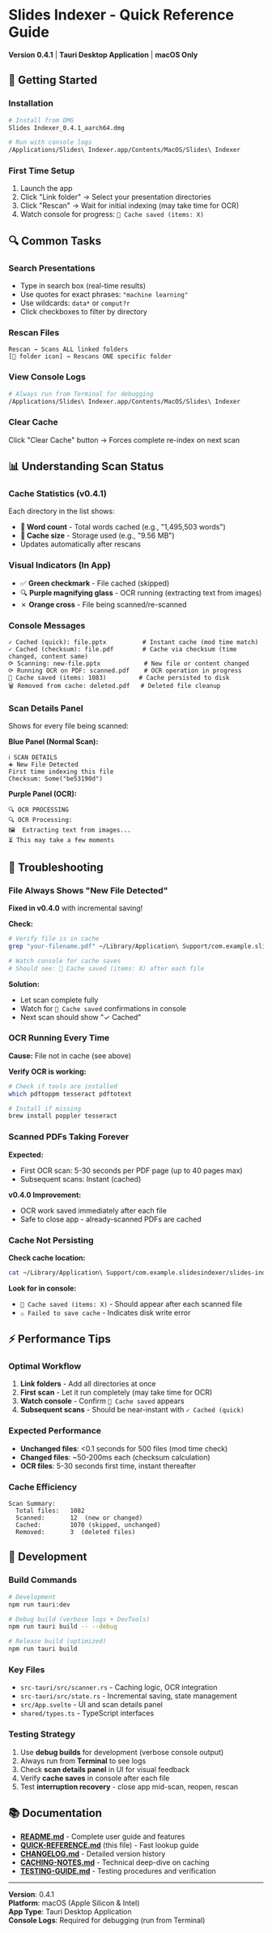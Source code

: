 # Slides Indexer - Quick Reference Guide

**Version 0.4.1** | **Tauri Desktop Application** | **macOS Only**

## 🚀 Getting Started

### Installation
```bash
# Install from DMG
Slides Indexer_0.4.1_aarch64.dmg

# Run with console logs
/Applications/Slides\ Indexer.app/Contents/MacOS/Slides\ Indexer
```

### First Time Setup
1. Launch the app
2. Click "Link folder" → Select your presentation directories
3. Click "Rescan" → Wait for initial indexing (may take time for OCR)
4. Watch console for progress: `💾 Cache saved (items: X)`

## 🔍 Common Tasks

### Search Presentations
- Type in search box (real-time results)
- Use quotes for exact phrases: `"machine learning"`
- Use wildcards: `data*` or `comput?r`
- Click checkboxes to filter by directory

### Rescan Files
```
Rescan → Scans ALL linked folders
[📁 folder icon] → Rescans ONE specific folder
```

### View Console Logs
```bash
# Always run from Terminal for debugging
/Applications/Slides\ Indexer.app/Contents/MacOS/Slides\ Indexer
```

### Clear Cache
Click "Clear Cache" button → Forces complete re-index on next scan

## 📊 Understanding Scan Status

### Cache Statistics (v0.4.1)
Each directory in the list shows:
- **📝 Word count** - Total words cached (e.g., "1,495,503 words")
- **💾 Cache size** - Storage used (e.g., "9.56 MB")
- Updates automatically after rescans

### Visual Indicators (In App)
- ✅ **Green checkmark** - File cached (skipped)
- 🔍 **Purple magnifying glass** - OCR running (extracting text from images)
- ✗ **Orange cross** - File being scanned/re-scanned

### Console Messages
```
✓ Cached (quick): file.pptx          # Instant cache (mod time match)
✓ Cached (checksum): file.pdf        # Cache via checksum (time changed, content same)
⟳ Scanning: new-file.pptx            # New file or content changed
⟳ Running OCR on PDF: scanned.pdf    # OCR operation in progress
💾 Cache saved (items: 1083)         # Cache persisted to disk
🗑️ Removed from cache: deleted.pdf   # Deleted file cleanup
```

### Scan Details Panel

Shows for every file being scanned:

**Blue Panel (Normal Scan):**
```
ℹ️ SCAN DETAILS
➕ New File Detected
First time indexing this file
Checksum: Some("be53190d")
```

**Purple Panel (OCR):**
```
🔍 OCR PROCESSING
🔍 OCR Processing:
🖼️  Extracting text from images...
⏳ This may take a few moments
```

## 🐛 Troubleshooting

### File Always Shows "New File Detected"

**Fixed in v0.4.0** with incremental saving!

**Check:**
```bash
# Verify file is in cache
grep "your-filename.pdf" ~/Library/Application\ Support/com.example.slidesindexer/slides-indexer/index.json

# Watch console for cache saves
# Should see: 💾 Cache saved (items: X) after each file
```

**Solution:**
- Let scan complete fully
- Watch for `💾 Cache saved` confirmations in console
- Next scan should show "✓ Cached"

### OCR Running Every Time

**Cause:** File not in cache (see above)

**Verify OCR is working:**
```bash
# Check if tools are installed
which pdftoppm tesseract pdftotext

# Install if missing
brew install poppler tesseract
```

### Scanned PDFs Taking Forever

**Expected:**
- First OCR scan: 5-30 seconds per PDF page (up to 40 pages max)
- Subsequent scans: Instant (cached)

**v0.4.0 Improvement:**
- OCR work saved immediately after each file
- Safe to close app - already-scanned PDFs are cached

### Cache Not Persisting

**Check cache location:**
```bash
cat ~/Library/Application\ Support/com.example.slidesindexer/slides-indexer/index.json
```

**Look for in console:**
- `💾 Cache saved (items: X)` - Should appear after each scanned file
- `⚠️ Failed to save cache` - Indicates disk write error

## ⚡ Performance Tips

### Optimal Workflow
1. **Link folders** - Add all directories at once
2. **First scan** - Let it run completely (may take time for OCR)
3. **Watch console** - Confirm `💾 Cache saved` appears
4. **Subsequent scans** - Should be near-instant with `✓ Cached (quick)`

### Expected Performance
- **Unchanged files**: <0.1 seconds for 500 files (mod time check)
- **Changed files**: ~50-200ms each (checksum calculation)
- **OCR files**: 5-30 seconds first time, instant thereafter

### Cache Efficiency
```
Scan Summary:
  Total files:   1082
  Scanned:       12  (new or changed)
  Cached:        1070 (skipped, unchanged)
  Removed:       3  (deleted files)
```

## 🔧 Development

### Build Commands
```bash
# Development
npm run tauri:dev

# Debug build (verbose logs + DevTools)
npm run tauri build -- --debug

# Release build (optimized)
npm run tauri build
```

### Key Files
- `src-tauri/src/scanner.rs` - Caching logic, OCR integration
- `src-tauri/src/state.rs` - Incremental saving, state management
- `src/App.svelte` - UI and scan details panel
- `shared/types.ts` - TypeScript interfaces

### Testing Strategy
1. Use **debug builds** for development (verbose console output)
2. Always run from **Terminal** to see logs
3. Check **scan details panel** in UI for visual feedback
4. Verify **cache saves** in console after each file
5. Test **interruption recovery** - close app mid-scan, reopen, rescan

## 📚 Documentation

- **[README.md](./README.md)** - Complete user guide and features
- **[QUICK-REFERENCE.md](./QUICK-REFERENCE.md)** (this file) - Fast lookup guide
- **[CHANGELOG.md](./CHANGELOG.md)** - Detailed version history
- **[CACHING-NOTES.md](./CACHING-NOTES.md)** - Technical deep-dive on caching
- **[TESTING-GUIDE.md](./TESTING-GUIDE.md)** - Testing procedures and verification

---

**Version**: 0.4.1  
**Platform**: macOS (Apple Silicon & Intel)  
**App Type**: Tauri Desktop Application  
**Console Logs**: Required for debugging (run from Terminal)

